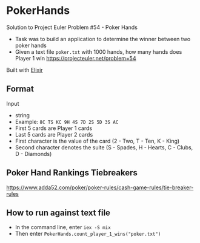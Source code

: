 # PokerHands

Solution to Project Euler Problem #54 - Poker Hands
- Task was to build an application to determine the winner between two poker hands
- Given a text file `poker.txt` with 1000 hands, how many hands does Player 1 win
https://projecteuler.net/problem=54

Built with [Elixir](https://elixir-lang.org/)

## Format

Input
- string
- Example: `8C TS KC 9H 4S 7D 2S 5D 3S AC`
- First 5 cards are Player 1 cards
- Last 5 cards are Player 2 cards
- First character is the value of the card (2 - Two, T - Ten, K - King)
- Second character denotes the suite (S - Spades, H - Hearts, C - Clubs, D - Diamonds)

## Poker Hand Rankings Tiebreakers

https://www.adda52.com/poker/poker-rules/cash-game-rules/tie-breaker-rules


## How to run against text file

- In the command line, enter `iex -S mix`
- Then enter `PokerHands.count_player_1_wins("poker.txt")`
